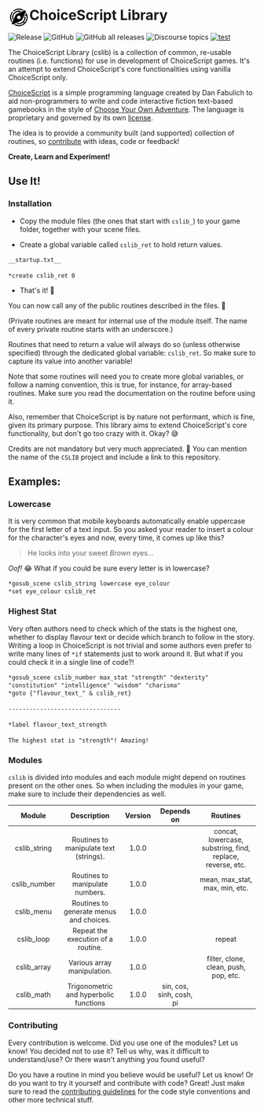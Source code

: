 <h1><img src="./res/logo/cslib_logo%20flat.png" alt="C.S.Lib logo" width="43" align="left"/> ChoiceScript Library</h1>

![Release](https://img.shields.io/github/release/ChoicescriptIDE/cslib) ![GitHub](https://img.shields.io/github/license/ChoicescriptIDE/cslib) ![GitHub all releases](https://img.shields.io/github/downloads/ChoicescriptIDE/cslib/total) ![Discourse topics](https://img.shields.io/discourse/topics?server=https%3A%2F%2Fforum.choiceofgames.com%2F) 
[![test](https://github.com/ChoicescriptIDE/cslib/actions/workflows/test.yml/badge.svg)](https://github.com/ChoicescriptIDE/cslib/actions/workflows/test.yml)

The ChoiceScript Library (cslib) is a collection of common, re-usable routines (i.e. functions) for use in development of ChoiceScript games. It's an attempt to extend ChoiceScript's core functionalities using vanilla ChoiceScript only.

[ChoiceScript](https://github.com/dfabulich/choicescript) is a simple programming language created by Dan Fabulich to aid non-programmers to write and code interactive fiction text-based gamebooks in the style of [Choose Your Own Adventure](https://en.wikipedia.org/wiki/Choose_Your_Own_Adventure). The language is proprietary and governed by its own [license](https://github.com/dfabulich/choicescript/blob/master/LICENSE.txt).

The idea is to provide a community built (and supported) collection of routines, so [contribute](#-contributing) with ideas, code or feedback!

**Create, Learn and Experiment!**

## Use It!

### Installation
- Copy the module files (the ones that start with `cslib_`) to your game folder, together with your scene files.

- Create a global variable called `cslib_ret` to hold return values.

```choicescript
__startup.txt__

*create cslib_ret 0
```

- That's it! :partying_face:

You can now call any of the public routines described in the files. :muscle:

(Private routines are meant for internal use of the module itself. The name of every private routine starts with an underscore.) 

Routines that need to return a value will always do so (unless otherwise specified) through the dedicated global variable: `cslib_ret`. So make sure to capture its value into another variable!

Note that some routines will need you to create more global variables, or follow a naming convention, this is true, for instance, for array-based routines. Make sure you read the documentation on the routine before using it.

Also, remember that ChoiceScript is by nature not performant, which is fine, given its primary purpose. This library aims to extend ChoiceScript's core functionality, but don't go too crazy with it. Okay? :sweat_smile:

Credits are not mandatory but very much appreciated. :pray: You can mention the name of the `CSLIB` project and include a link to this repository. 


## Examples:
### Lowercase

It is very common that mobile keyboards automatically enable uppercase for the first letter of a text input. So you asked your reader to insert a colour for the character's eyes and now, every time, it comes up like this? 

> He looks into your sweet *Brown* eyes…

*Oof!* :joy: What if you could be sure every letter is in lowercase?

```choicescript
*gosub_scene cslib_string lowercase eye_colour
*set eye_colour cslib_ret
```

### Highest Stat

Very often authors need to check which of the stats is the highest one, whether to display flavour text or decide which branch to follow in the story. Writing a loop in ChoiceScript is not trivial and some authors even prefer to write many lines of `*if` statements just to work around it. But what if you could check it in a single line of code?!

```
*gosub_scene cslib_number max_stat "strength" "dexterity" "constitution" "intelligence" "wisdom" "charisma"
*goto {"flavour_text_" & cslib_ret}

--------------------------------

*label flavour_text_strength

The highest stat is "strength"! Amazing! 
```

### Modules

`cslib` is divided into modules and each module might depend on routines present on the other ones. So when including the modules in your game, make sure to include their dependencies as well.

|    Module    |               Description               | Version | Depends on |                          Routines                          |
|:------------:|:---------------------------------------:|:-------:|:----------:|:----------------------------------------------------------:|
| cslib_string | Routines to manipulate text (strings).  |  1.0.0  |            | concat, lowercase, substring, find, replace, reverse, etc. |
| cslib_number |     Routines to manipulate numbers.     |  1.0.0  |            |                    mean, max_stat, max, min, etc.                    |
|  cslib_menu  | Routines to generate menus and choices. |  1.0.0  |           |                                                            |
|  cslib_loop  |   Repeat the execution of a routine.    |  1.0.0  |            |                           repeat                           |
|  cslib_array  |  Various array manipulation.  |  1.0.0  |    |  filter, clone, clean, push, pop, etc.  |
|  cslib_math   | Trigonometric and hyperbolic functions | 1.0.0 | sin, cos, sinh, cosh, pi |

### Contributing

Every contribution is welcome. Did you use one of the modules? Let us know! You decided not to use it? Tell us why, was it difficult to understand/use? Or there wasn't anything you found useful?

Do you have a routine in mind you believe would be useful? Let us know! Or do you want to try it yourself and contribute with code? Great! Just make sure to read the [contributing guidelines](./CONTRIBUTING.md) for the code style conventions and other more technical stuff.
